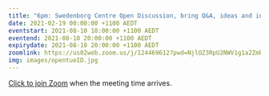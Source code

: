 ```yaml
---
title: "6pm: Swedenborg Centre Open Discussion, bring Q&A, ideas and insights from our life"
date: 2021-02-19 00:00:00 +1100 AEDT
eventstart: 2021-08-10 18:00:00 +1100 AEDT
eventend: 2021-08-10 20:00:00 +1100 AEDT
expirydate: 2021-08-10 20:00:00 +1100 AEDT
zoomlink: https://us02web.zoom.us/j/124469612?pwd=NjlOZ3RpU2NWV1g1a2Zmb29ZL3ZsQT09
img: images/opentueID.jpg
---
```

[Click to join Zoom](https://us02web.zoom.us/j/124469612?pwd=NjlOZ3RpU2NWV1g1a2Zmb29ZL3ZsQT09) when the meeting time arrives.